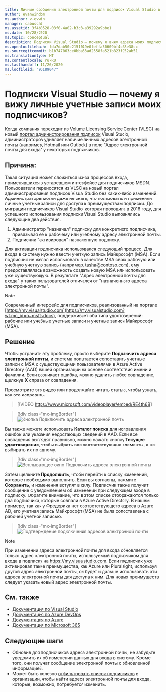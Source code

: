 ```yaml
---
title: Личные сообщения электронной почты для подписок Visual Studio в VLSC
author: evanwindom
ms.author: v-evwin
manager: cabuschl
ms.assetid: 3f4b0528-03f0-4a02-b3c3-a39292a9bbe1
ms.date: 10/28/2020
ms.topic: conceptual
description: Подписки Visual Studio — почему я вижу адреса моих подписчиков в системах Hotmail и (или) Gmail?
ms.openlocfilehash: fda7dab50c2151049e0feffa50609bf4c38e38cc
ms.sourcegitcommit: b1b747063ce0bba63ad2558fa521b823f952ab51
ms.translationtype: HT
ms.contentlocale: ru-RU
ms.lasthandoff: 11/26/2020
ms.locfileid: "96189047"
---
```

# <a name="visual-studio-subscriptions--why-do-i-see-personal-accounts-for-my-subscribers"></a>Подписки Visual Studio — почему я вижу личные учетные записи моих подписчиков?
Когда компания переходит из Volume Licensing Service Center (VLSC) на новый [портал администрирования подписок](https://manage.visualstudio.com) Visual Studio, администраторов удивляет наличие личных адресов электронной почты (например, Hotmail или Outlook) в поле "Адрес электронной почты для входа" у некоторых подписчиков.  

## <a name="cause"></a>Причина:
Такая ситуация может сложиться из-за процессов входа, применявшихся в устаревшем интерфейсе для подписчиков MSDN. Пользователи переносятся из VLSC на новый портал администрирования подписок Visual Studio без каких-либо изменений. Администраторы могли даже не знать, что пользователи применяли личные учетные записи для доступа к преимуществам подписки. До миграции подписчиков Visual Studio, которая проходила в 2016 году, для успешного использования подписки Visual Studio выполнялись следующие два действия.
1. Администратор "назначал" подписку для конкретного подписчика, привязывая ее к рабочему или учебному адресу электронной почты.
2. Подписчик "активировал" назначенную подписку.

Для активации подписчика использовался следующий процесс. Для входа в систему нужно ввести учетную запись Майкрософт (MSA). Если подписчик не желал использовать в качестве MSA свою рабочую или учебную учетную запись (например, tasha@contoso.com), ему предоставлялась возможность создать новую MSA или использовать уже существующую. В результате "Адрес электронной почты для входа" у таких пользователей отличался от "назначенного адреса электронной почты".

> [!NOTE]
> Современный интерфейс для подписчиков, реализованный на портале [https://my.visualstudio.com](https://my.visualstudio.com?wt.mc_id=o~msft~docs), поддерживает оба типа удостоверений: рабочие или учебные учетные записи и учетные записи Майкрософт (MSA).

## <a name="solution"></a>Решение
Чтобы устранить эту проблему, просто выберите **Подключить адреса электронной почты**, и система попытается сопоставить учетные записи с MSA с существующими пользователями в Azure Active Directory (AAD) вашей организации на основе соответствия имени и фамилии. Если возникает ошибка, можно удалить любое совпадение, щелкнув **X** справа от совпадения.  

Просмотрите это видео или продолжайте читать статью, чтобы узнать, как это исправить. 

> [!VIDEO https://www.microsoft.com/videoplayer/embed/RE4th6B]

> [!div class="mx-imgBorder"]
> ![Кнопка Подключить адреса электронной почты](_img/connect-emails/connect-emails-button.png "Щелкните Подключить адреса электронной почты, чтобы сопоставить пользователей с учетными записями Майкрософт с Azure Active Directory.")

Вы также можете использовать **Каталог поиска** для исправления ошибок или указания недостающих сведений в AAD. Если все совпадения выглядят правильно, можно нажать кнопку **Текущее удостоверение**, чтобы выбрать все соответствующие элементы, а не выбирать их по одному.  

> [!div class="mx-imgBorder"]
> ![Всплывающее окно Подключить адреса электронной почты](_img/connect-emails/connect-emails-flyout.png "Выберите подписчиков, которых нужно сопоставить с удостоверениями Azure AD, и нажмите кнопку Продолжить.")

Затем щелкните **Продолжить**, чтобы перейти к списку изменений, которые необходимо выполнить. Если вы согласны, нажмите **Сохранить**, и изменения вступят в силу. Подписчик также получит сообщение с уведомлением об изменении при следующем входе в подписку.  Обратите внимание, что в этом списке отображаются только два подписчика, которые совпали в Azure Active Directory.  В нашем примере, так как у Фредерика нет соответствующего адреса в Azure AD, его учетная запись Майкрософт (MSA) не была сопоставлена с рабочей учетной записью. 

> [!div class="mx-imgBorder"]
> ![Подтверждение подключения адресов электронной почты](_img/connect-emails/connect-emails-confirm.png "Нажмите кнопку Продолжить, чтобы применить предлагаемые изменения, а затем нажмите кнопку Сохранить.") 

> [!NOTE]
> При изменении адреса электронной почты для входа обновляется только адрес электронной почты, используемый подписчиком для входа в подписку на https://my.visualstudio.com. Если подписчик уже активировал такие преимущества, как Azure или Pluralsight, используя другой адрес электронной почты, он будет и дальше использовать эти адреса электронной почты для доступа к ним. Для новых преимуществ следует указать новый адрес электронной почты. 

## <a name="see-also"></a>См. также
- [Документация по Visual Studio](/visualstudio/)
- [Документация по Azure DevOps](/azure/devops/)
- [Документация по Azure](/azure/)
- [Документация по Microsoft 365](/microsoft-365/)

##  <a name="next-steps"></a>Следующие шаги
- Обновив для подписчиков адреса электронной почты, не забудьте уведомить их об изменении данных для входа в систему.  Кроме того, они получат сообщение электронной почты с обновленной информацией.
- Может быть полезно [отфильтровать список подписчиков](search-license.md) в организации, чтобы найти адреса электронной почты для входа, которые, возможно, потребуется изменить.